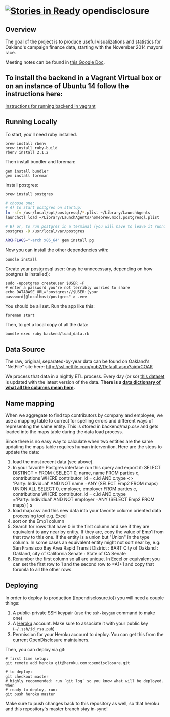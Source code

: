 [![Stories in Ready](https://badge.waffle.io/openoakland/opendisclosure.png?label=ready&title=Ready)](https://waffle.io/openoakland/opendisclosure)
opendisclosure
==============

## Overview

The goal of the project is to produce useful visualizations and statistics for Oakland's campaign finance data, starting with the November 2014 mayoral race.

Meeting notes can be found in [this Google Doc](https://docs.google.com/document/d/11xji54-RiszyFBQnSBOI5Ylmzn2vC9glwAoU6A8CM_0/edit?pli=1#).

## To install the backend in a Vagrant Virtual box or on an instance of Ubuntu 14 follow the instructions here:
[Instructions for running backend in vagrant]()
## Running Locally

To start, you'll need ruby installed.

    brew install rbenv
    brew install ruby-build
    rbenv install 2.1.2

Then install bundler and foreman:

    gem install bundler
    gem install foreman

Install postgres:

```bash
brew install postgres

# choose one:
# A) to start postgres on startup:
ln -sfv /usr/local/opt/postgresql/*.plist ~/Library/LaunchAgents
launchctl load ~/Library/LaunchAgents/homebrew.mxcl.postgresql.plist

# B) or, to run postgres in a terminal (you will have to leave it running)
postgres -D /usr/local/var/postgres

ARCHFLAGS="-arch x86_64" gem install pg
```

Now you can install the other dependencies with:

    bundle install

Create your postgresql user: (may be unnecessary, depending on how postgres is
installed):

    sudo -upostgres createuser $USER -P
    # enter a password you're not terribly worried to share
    echo DATABASE_URL="postgres://$USER:[your password]@localhost/postgres" > .env

You should be all set. Run the app like this:

    foreman start

Then, to get a local copy of all the data:

    bundle exec ruby backend/load_data.rb

## Data Source

The raw, original, separated-by-year data can be found on Oakland's "NetFile"
site here: http://ssl.netfile.com/pub2/Default.aspx?aid=COAK

We process that data in a nightly ETL process. Every day (or so) [this
dataset][1] is updated with the latest version of the data. **There is a [data
dictionary of what all the columns mean here][2].**

## Name mapping

When we aggregate to find top contributors by company and employee, we use a mapping table to correct for spelling errors and different ways of representing the same entity.  This is stored in backend/map.csv and gets loaded into the maps table during the data load process.

Since there is no easy way to calculate when two entities are the same updating the maps table requires human intervention. Here are the steps to update the data:

1) load the most recent data (see above).
2) In your favorite Postgres interface run this query and export it:
	SELECT DISTINCT * FROM (
	  SELECT  0, name, name FROM parties c, contributions 
	  WHERE contributor_id = c.id AND c.type <> 'Party::Individual'
	    AND NOT name =ANY (SELECT Emp2 FROM maps)
	  UNION ALL SELECT  0, employer, employer FROM parties c, contributions 
	  WHERE contributor_id = c.id AND c.type ='Party::Individual'
	    AND NOT employer =ANY (SELECT Emp2 FROM maps)
	) s
4) load map.csv and this new data into your favorite column oriented data processing tool
	e.g. Excel
5) sort on the Emp1 column
6) Search for rows that have 0 in the first column and see if they are equivalent
	to any near by entity.  If they are, copy the value of Emp1 from that row
	to this one.  If the entity is a union but "Union" in the type column.
	In some cases an equivalent entity might not sort near by, e.g:
		San Fransisco Bay Area Rapid Transit District : BART
		City of Oakland : Oakland, city of
		California Senate : State of CA Senate
7) Renumber the first column so all are unique.  In Excel or equivalent you can
	set the first row to 1 and the second row to =A1+1 and copy that forumla to
	all the other rows.

## Deploying

In order to deploy to production ([opendisclosure.io]) you will need a couple things:

1. A public-private SSH keypair (use the `ssh-keygen` command to make one)
2. A [Heroku](https://heroku.com) account. Make sure to associate it with your
   public key (`~/.ssh/id_rsa.pub`)
3. Permission for your Heroku account to deploy. You can get this from the
   current OpenDisclosure maintainers.

Then, you can deploy via git:

    # first time setup:
    git remote add heroku git@heroku.com:opendisclosure.git

    # to deploy:
    git checkout master
    # highly recommended: run `git log` so you know what will be deployed. When
    # ready to deploy, run:
    git push heroku master

Make sure to push changes back to this repository as well, so that heroku and
this repository's master branch stay in-sync!

[1]: https://data.oaklandnet.com/dataset/Campaign-Finance-FPPC-Form-460-Schedule-A-Monetary/3xq4-ermg
[2]: https://data.sfgov.org/Ethics/Campaign-Finance-Data-Key/wygs-cc76
